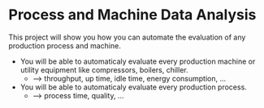 # Process and Machine Data Analysis

This project will show you how you can automate the evaluation of any production process and machine.
* You will be able to automaticaly evaluate every production machine or utility equipment like compressors, boilers, chiller.
	* --> throughput, up time, idle time, energy consumption, …
* You will be able to automaticaly evaluate every production process.
	* --> process time, quality, …
 
